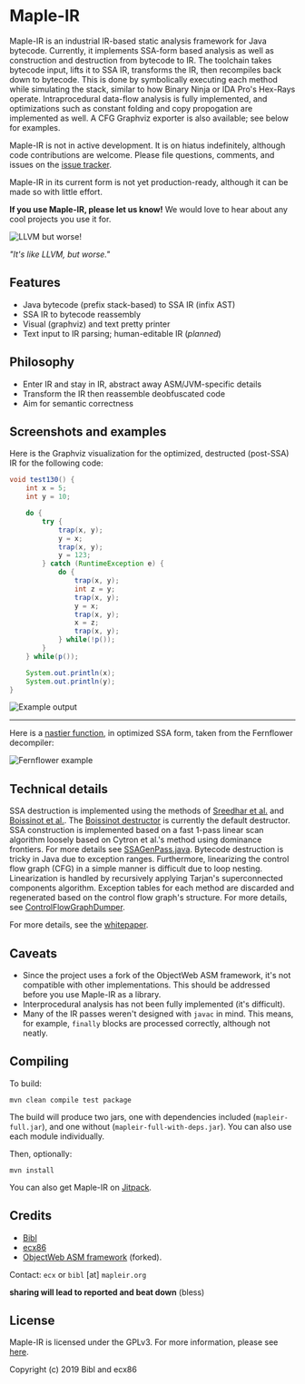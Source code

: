 # Maple-IR

Maple-IR is an industrial IR-based static analysis framework for Java bytecode.
Currently, it implements SSA-form based analysis as well as construction and destruction from bytecode to IR.
The toolchain takes bytecode input, lifts it to SSA IR, transforms the IR, then recompiles back down to bytecode.
This is done by symbolically executing each method while simulating the stack, similar to how Binary Ninja or IDA Pro's Hex-Rays operate.
Intraprocedural data-flow analysis is fully implemented, and optimizations such as constant folding and copy propogation are implemented as well.
A CFG Graphviz exporter is also available; see below for examples.

Maple-IR is not in active development. It is on hiatus indefinitely, although code contributions are welcome.
Please file questions, comments, and issues on the [issue tracker](https://github.com/LLVM-but-worse/maple-ir/issues).

Maple-IR in its current form is not yet production-ready, although it can be made so with little effort.

**If you use Maple-IR, please let us know!** We would love to hear about any cool projects you use it for.

![LLVM but worse!](./docs/llvm-but-worse.png)

*"It's like LLVM, but worse."*

## Features
- Java bytecode (prefix stack-based) to SSA IR (infix AST)
- SSA IR to bytecode reassembly
- Visual (graphviz) and text pretty printer
- Text input to IR parsing; human-editable IR (*planned*)

## Philosophy
 - Enter IR and stay in IR, abstract away ASM/JVM-specific details
 - Transform the IR then reassemble deobfuscated code
 - Aim for semantic correctness

## Screenshots and examples
Here is the Graphviz visualization for the optimized, destructed (post-SSA) IR for the following code:

```java
void test130() {
    int x = 5;
    int y = 10;

    do {
        try {
            trap(x, y);
            y = x;
            trap(x, y);
            y = 123;
        } catch (RuntimeException e) {
            do {
                trap(x, y);
                int z = y;
                trap(x, y);
                y = x;
                trap(x, y);
                x = z;
                trap(x, y);
            } while(!p());
        }
    } while(p());

    System.out.println(x);
    System.out.println(y);
}
```

![Example output](./docs/example.png)

---
Here is a [nastier function](https://github.com/JetBrains/intellij-community/blob/1818a362f64eb2aed725e42df16e0476fe096d13/plugins/java-decompiler/engine/src/org/jetbrains/java/decompiler/struct/StructContext.java#L67), in optimized SSA form, taken from the Fernflower decompiler:

![Fernflower example](https://images2.imgbox.com/43/fe/C2zHlgyi_o.png)


## Technical details
SSA destruction is implemented using the methods of [Sreedhar et al.](https://pdfs.semanticscholar.org/b4e0/f3301cffb358e836ee2964a0316e1b263974.pdf) and [Boissinot et al.](https://hal.inria.fr/inria-00349925/file/RR.pdf). The [Boissinot destructor](./org.mapleir.ir/src/main/java/org/mapleir/ir/algorithms/BoissinotDestructor.java) is currently the default destructor.
SSA construction is implemented based on a fast 1-pass linear scan algorithm loosely based on Cytron et al.'s method using dominance frontiers. For more details see [SSAGenPass.java](./org.mapleir.ir/src/main/java/org/mapleir/ir/cfg/builder/SSAGenPass.java).
Bytecode destruction is tricky in Java due to exception ranges. Furthermore, linearizing the control flow graph (CFG) in a simple manner is difficult due to loop nesting. Linearization is handled by recursively applying Tarjan's superconnected components algorithm. Exception tables for each method are discarded and regenerated based on the control flow graph's structure. For more details, see [ControlFlowGraphDumper](./org.mapleir.ir/src/main/java/org/mapleir/ir/algorithms/ControlFlowGraphDumper.java).

For more details, see the [whitepaper](./docs/maple-ir.pdf).

## Caveats
- Since the project uses a fork of the ObjectWeb ASM framework, it's not compatible with other implementations. This should be addressed before you use Maple-IR as a library.
- Interprocedural analysis has not been fully implemented (it's difficult).
- Many of the IR passes weren't designed with `javac` in mind. This means, for example, `finally` blocks are processed correctly, although not neatly.

## Compiling
To build:
```
mvn clean compile test package
```

The build will produce two jars, one with dependencies included (`mapleir-full.jar`), and one without (`mapleir-full-with-deps.jar`).
You can also use each module individually.

Then, optionally:
```
mvn install
```

You can also get Maple-IR on [Jitpack](https://jitpack.io/#LLVM-but-worse/maple-ir).

## Credits
 - [Bibl](https://github.com/TheBiblMan)
 - [ecx86](https://github.com/ecx86)
 - [ObjectWeb ASM framework](http://asm.ow2.org/index.html) (forked).

Contact: `ecx` or `bibl` [at] `mapleir.org`

**sharing will lead to reported and beat down** (bless)

## License
Maple-IR is licensed under the GPLv3. For more information, please see [here](https://www.gnu.org/licenses/gpl-3.0.en.html).

Copyright (c) 2019 Bibl and ecx86
